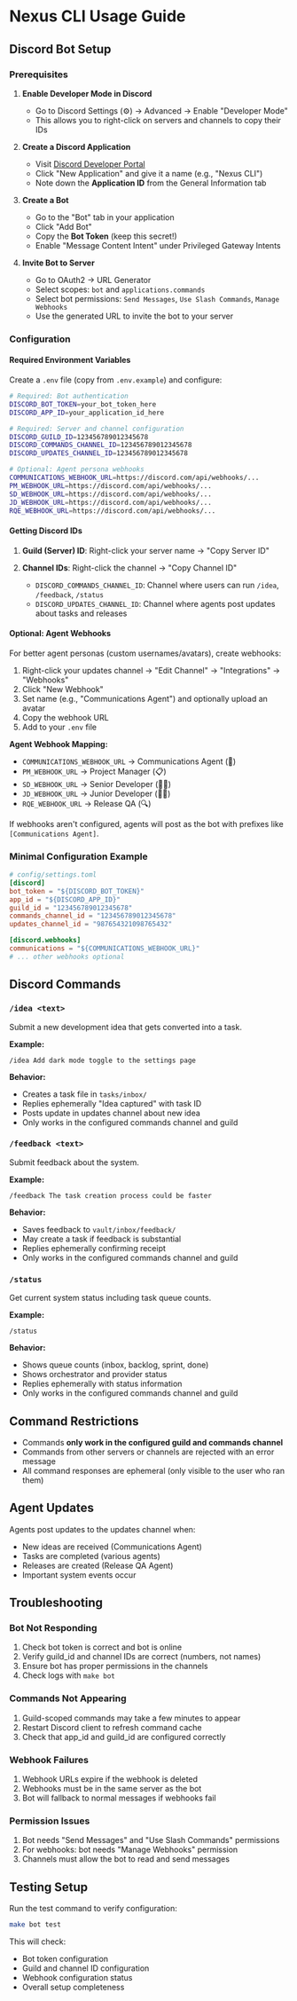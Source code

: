 # Nexus CLI Usage Guide

## Discord Bot Setup

### Prerequisites

1. **Enable Developer Mode in Discord**
   - Go to Discord Settings (⚙️) → Advanced → Enable "Developer Mode"
   - This allows you to right-click on servers and channels to copy their IDs

2. **Create a Discord Application**
   - Visit [Discord Developer Portal](https://discord.com/developers/applications)
   - Click "New Application" and give it a name (e.g., "Nexus CLI")
   - Note down the **Application ID** from the General Information tab

3. **Create a Bot**
   - Go to the "Bot" tab in your application
   - Click "Add Bot" 
   - Copy the **Bot Token** (keep this secret!)
   - Enable "Message Content Intent" under Privileged Gateway Intents

4. **Invite Bot to Server**
   - Go to OAuth2 → URL Generator
   - Select scopes: `bot` and `applications.commands`
   - Select bot permissions: `Send Messages`, `Use Slash Commands`, `Manage Webhooks`
   - Use the generated URL to invite the bot to your server

### Configuration

#### Required Environment Variables

Create a `.env` file (copy from `.env.example`) and configure:

```bash
# Required: Bot authentication
DISCORD_BOT_TOKEN=your_bot_token_here
DISCORD_APP_ID=your_application_id_here

# Required: Server and channel configuration  
DISCORD_GUILD_ID=123456789012345678
DISCORD_COMMANDS_CHANNEL_ID=123456789012345678
DISCORD_UPDATES_CHANNEL_ID=123456789012345678

# Optional: Agent persona webhooks
COMMUNICATIONS_WEBHOOK_URL=https://discord.com/api/webhooks/...
PM_WEBHOOK_URL=https://discord.com/api/webhooks/...
SD_WEBHOOK_URL=https://discord.com/api/webhooks/...
JD_WEBHOOK_URL=https://discord.com/api/webhooks/...
RQE_WEBHOOK_URL=https://discord.com/api/webhooks/...
```

#### Getting Discord IDs

1. **Guild (Server) ID**: Right-click your server name → "Copy Server ID"

2. **Channel IDs**: Right-click the channel → "Copy Channel ID"
   - `DISCORD_COMMANDS_CHANNEL_ID`: Channel where users can run `/idea`, `/feedback`, `/status`
   - `DISCORD_UPDATES_CHANNEL_ID`: Channel where agents post updates about tasks and releases

#### Optional: Agent Webhooks

For better agent personas (custom usernames/avatars), create webhooks:

1. Right-click your updates channel → "Edit Channel" → "Integrations" → "Webhooks"
2. Click "New Webhook"
3. Set name (e.g., "Communications Agent") and optionally upload an avatar
4. Copy the webhook URL
5. Add to your `.env` file

**Agent Webhook Mapping:**
- `COMMUNICATIONS_WEBHOOK_URL` → Communications Agent (📢)
- `PM_WEBHOOK_URL` → Project Manager (📋)  
- `SD_WEBHOOK_URL` → Senior Developer (👨‍💻)
- `JD_WEBHOOK_URL` → Junior Developer (👩‍💻)
- `RQE_WEBHOOK_URL` → Release QA (🔍)

If webhooks aren't configured, agents will post as the bot with prefixes like `[Communications Agent]`.

### Minimal Configuration Example

```toml
# config/settings.toml
[discord]
bot_token = "${DISCORD_BOT_TOKEN}"
app_id = "${DISCORD_APP_ID}"
guild_id = "123456789012345678"
commands_channel_id = "123456789012345678"  
updates_channel_id = "987654321098765432"

[discord.webhooks]
communications = "${COMMUNICATIONS_WEBHOOK_URL}"
# ... other webhooks optional
```

## Discord Commands

### `/idea <text>`
Submit a new development idea that gets converted into a task.

**Example:**
```
/idea Add dark mode toggle to the settings page
```

**Behavior:**
- Creates a task file in `tasks/inbox/`
- Replies ephemerally "Idea captured" with task ID
- Posts update in updates channel about new idea
- Only works in the configured commands channel and guild

### `/feedback <text>`
Submit feedback about the system.

**Example:**
```
/feedback The task creation process could be faster
```

**Behavior:**
- Saves feedback to `vault/inbox/feedback/`
- May create a task if feedback is substantial
- Replies ephemerally confirming receipt
- Only works in the configured commands channel and guild

### `/status`
Get current system status including task queue counts.

**Example:**
```
/status
```

**Behavior:**
- Shows queue counts (inbox, backlog, sprint, done)
- Shows orchestrator and provider status
- Replies ephemerally with status information
- Only works in the configured commands channel and guild

## Command Restrictions

- Commands **only work in the configured guild and commands channel**
- Commands from other servers or channels are rejected with an error message
- All command responses are ephemeral (only visible to the user who ran them)

## Agent Updates

Agents post updates to the updates channel when:
- New ideas are received (Communications Agent)
- Tasks are completed (various agents)
- Releases are created (Release QA Agent)
- Important system events occur

## Troubleshooting

### Bot Not Responding
1. Check bot token is correct and bot is online
2. Verify guild_id and channel IDs are correct (numbers, not names)
3. Ensure bot has proper permissions in the channels
4. Check logs with `make bot`

### Commands Not Appearing
1. Guild-scoped commands may take a few minutes to appear
2. Restart Discord client to refresh command cache
3. Check that app_id and guild_id are configured correctly

### Webhook Failures
1. Webhook URLs expire if the webhook is deleted
2. Webhooks must be in the same server as the bot
3. Bot will fallback to normal messages if webhooks fail

### Permission Issues
1. Bot needs "Send Messages" and "Use Slash Commands" permissions
2. For webhooks: bot needs "Manage Webhooks" permission
3. Channels must allow the bot to read and send messages

## Testing Setup

Run the test command to verify configuration:

```bash
make bot test
```

This will check:
- Bot token configuration
- Guild and channel ID configuration  
- Webhook configuration status
- Overall setup completeness